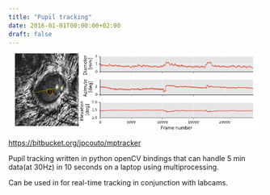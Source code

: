 ```yaml
---
title: "Pupil tracking"
date: 2016-01-01T00:00:00+02:00
draft: false
---
```


![example mptracker](/mptracker.png)

https://bitbucket.org/jpcouto/mptracker

Pupil tracking written in python openCV bindings that can handle 5 min data(at 30Hz) in 10 seconds on a laptop using multiprocessing.

Can be used in for real-time tracking in conjunction with labcams.
